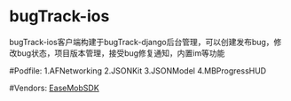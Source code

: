 # bugTrack-ios
bugTrack-ios客户端构建于bugTrack-django后台管理，可以创建发布bug，修改bug状态，项目版本管理，接受bug修复通知，内置im等功能

#Podfile:
1.AFNetworking
2.JSONKit
3.JSONModel
4.MBProgressHUD

#Vendors:
[EaseMobSDK](http://www.easemob.com/docs/ios/quickstart/)
